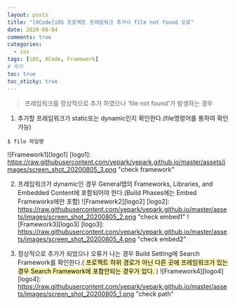```yaml
---
layout: posts
title: "[XCode]iOS 프로젝트 프레임워크 추가시 file not found 오류"
date: 2020-08-04
comments: true
categories:
  - ios
tags: [iOS, XCode, Framework]
# 목차
toc: true
toc_sticky: true
---
```


> 프레임워크를 정상적으로 추가 하였으나 'file not found'가 발생하는 경우

1. 추가할 프레임워크가 static또는 dynamic인지 확인한다.(file명령어를 통하여 확인 가능)
```
$ file 파일명
```
![Framework1][logo1]
[logo1]: https://raw.githubusercontent.com/yepark/yepark.github.io/master/assets/images/screen_shot_20200805_3.png "check framework"


2. 프레임워크가 dynamic인 경우 General탭의 Frameworks, Libraries, and Embedded Content에 포함되어야 한다.(Build Phases에는 Embed Frameworks에만 포함)
![Framework2][logo2]
[logo2]: https://raw.githubusercontent.com/yepark/yepark.github.io/master/assets/images/screen_shot_20200805_2.png "check embed1"
![Framework3][logo3]
[logo3]: https://raw.githubusercontent.com/yepark/yepark.github.io/master/assets/images/screen_shot_20200805_4.png "check embed2"


3. 정상적으로 추가가 되었으나 오류가 나는 경우 Build Setting에 Search Framework를 확인한다.(<mark style='background-color: #fff5b1'> 프로젝트 하위 경로가 아닌 다른 곳에 프레임워크가 있는 경우 Search Framework에 포함안되는 경우가 있다. </mark>)
![Framework4][logo4]
[logo4]: https://raw.githubusercontent.com/yepark/yepark.github.io/master/assets/images/screen_shot_20200805_1.png "check path"
